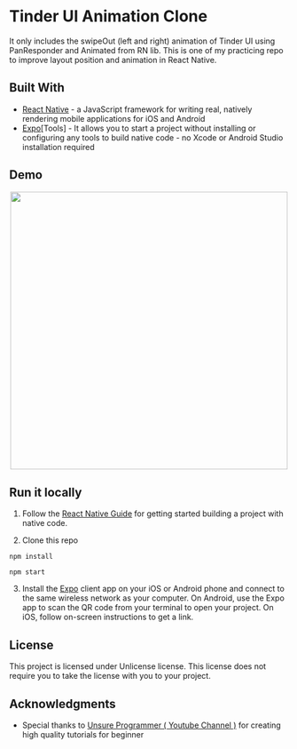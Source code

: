 # Tinder UI Animation Clone

It only includes the swipeOut (left and right) animation of Tinder UI using PanResponder and Animated from RN lib. This is one of my practicing repo to improve layout position and animation in React Native.

## Built With

- [React Native](https://facebook.github.io/react-native/) - a JavaScript framework for writing real, natively rendering mobile applications for iOS and Android
- [Expo](https://expo.io/)[Tools] - It allows you to start a project without installing or configuring any tools to build native code - no Xcode or Android Studio installation required

## Demo

<p align="center">
  <img src = "https://i.imgur.com/SIfJvdp.gif" width=500>
</p>

## Run it locally

1. Follow the [React Native Guide](https://facebook.github.io/react-native/docs/getting-started.html) for getting started building a project with native code.

2. Clone this repo

```
npm install

npm start
```

3. Install the [Expo](https://expo.io) client app on your iOS or Android phone and connect to the same wireless network as your computer. On Android, use the Expo app to scan the QR code from your terminal to open your project. On iOS, follow on-screen instructions to get a link.

## License

This project is licensed under Unlicense license. This license does not require you to take the license with you to your project.

## Acknowledgments

- Special thanks to [Unsure Programmer ( Youtube Channel )](https://www.youtube.com/channel/UCiNWv52iO_OAdZ12kslG4Cg) for creating high quality tutorials for beginner
